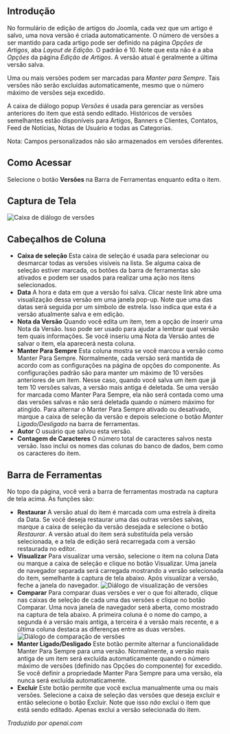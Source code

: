 <!-- Filename: Help4.x:Components_Version_History / Display title: Artigo: Versões  -->

## Introdução

No formulário de edição de artigos do Joomla, cada vez que um artigo é salvo, uma nova versão é criada automaticamente. O número de versões a ser mantido para cada artigo pode ser definido na página *Opções de Artigos*, aba *Layout de Edição*. O padrão é 10. Note que esta não é a aba *Opções* da página *Edição de Artigos*. A versão atual é geralmente a última versão salva.

Uma ou mais versões podem ser marcadas para *Manter para Sempre*. Tais versões não serão excluídas automaticamente, mesmo que o número máximo de versões seja excedido.

A caixa de diálogo popup *Versões* é usada para gerenciar as versões anteriores do item que está sendo editado. Históricos de versões semelhantes estão disponíveis para Artigos, Banners e Clientes, Contatos, Feed de Notícias, Notas de Usuário e todas as Categorias.

Nota: Campos personalizados não são armazenados em versões diferentes.

## Como Acessar

Selecione o botão **Versões** na Barra de Ferramentas enquanto edita o item.

## Captura de Tela

![Caixa de diálogo de versões](../../../en/images/articles/articles-versions.png)

## Cabeçalhos de Coluna

- **Caixa de seleção** Esta caixa de seleção é usada para selecionar ou desmarcar todas as versões visíveis na lista. Se alguma caixa de seleção estiver marcada, os botões da barra de ferramentas são ativados e podem ser usados para realizar uma ação nos itens selecionados.
- **Data** A hora e data em que a versão foi salva. Clicar neste link abre uma visualização dessa versão em uma janela pop-up. Note que uma das datas será seguida por um símbolo de estrela. Isso indica que esta é a versão atualmente salva e em edição.
- **Nota da Versão** Quando você edita um item, tem a opção de inserir uma Nota da Versão. Isso pode ser usado para ajudar a lembrar qual versão tem quais informações. Se você inseriu uma Nota da Versão antes de salvar o item, ela aparecerá nesta coluna.
- **Manter Para Sempre** Esta coluna mostra se você marcou a versão como Manter Para Sempre. Normalmente, cada versão será mantida de acordo com as configurações na página de opções do componente. As configurações padrão são para manter um máximo de 10 versões anteriores de um item. Nesse caso, quando você salva um item que já tem 10 versões salvas, a versão mais antiga é deletada. Se uma versão for marcada como Manter Para Sempre, ela não será contada como uma das versões salvas e não será deletada quando o número máximo for atingido. Para alternar o Manter Para Sempre ativado ou desativado, marque a caixa de seleção da versão e depois selecione o botão *Manter Ligado/Desligado* na barra de ferramentas.
- **Autor** O usuário que salvou esta versão.
- **Contagem de Caracteres** O número total de caracteres salvos nesta versão. Isso inclui os nomes das colunas do banco de dados, bem como os caracteres do item.  

## Barra de Ferramentas

No topo da página, você verá a barra de ferramentas mostrada na captura de tela acima. As funções são:

- **Restaurar** A versão atual do item é marcada com uma estrela à
  direita da Data. Se você deseja restaurar uma das outras versões salvas, marque a caixa de seleção da versão desejada e selecione o botão *Restaurar*. A versão atual do item será substituída pela versão selecionada, e a tela de edição será recarregada com a versão restaurada no editor.
- **Visualizar** Para visualizar uma versão, selecione o item na coluna Data 
  ou marque a caixa de seleção e clique no botão Visualizar. Uma janela de 
  navegador separada será carregada mostrando a versão selecionada do item, 
  semelhante à captura de tela abaixo. Após visualizar a versão, feche a janela 
  do navegador.
![Diálogo de visualização de versões](../../../en/images/articles/articles-versions-preview.png)
- **Comparar** Para comparar duas versões e ver o que foi alterado, clique
  nas caixas de seleção de cada uma das versões e clique no botão Comparar.
  Uma nova janela de navegador será aberta, como mostrado na captura de tela
  abaixo. A primeira coluna é o nome do campo, a segunda é a versão mais antiga, 
  a terceira é a versão mais recente, e a última coluna destaca as diferenças 
  entre as duas versões.
![Diálogo de comparação de versões](../../../en/images/articles/articles-versions-compare.png)
- **Manter Ligado/Desligado** Este botão permite alternar a funcionalidade
  Manter Para Sempre para uma versão. Normalmente, a versão mais antiga de um item 
  será excluída automaticamente quando o número máximo de versões (definido
  nas Opções do componente) for excedido. Se você definir a propriedade Manter 
  Para Sempre para uma versão, ela nunca será excluída automaticamente.
- **Excluir** Este botão permite que você exclua manualmente uma ou mais
  versões. Selecione a caixa de seleção das versões que deseja excluir e 
  então selecione o botão Excluir. Note que isso *não* exclui o item que está 
  sendo editado. Apenas exclui a versão selecionada do item.

*Traduzido por openai.com*

